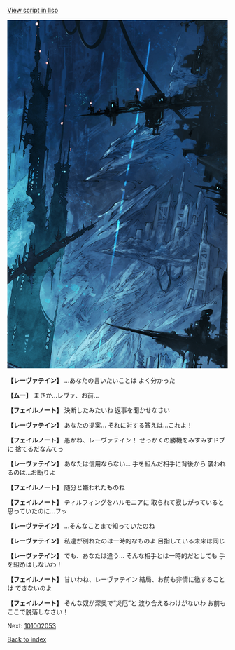 [View script in lisp](../scripts/101002051.txt)

![underground_world_1.png](../images/backgrounds/underground_world_1.png)

**【レーヴァテイン】**
…あなたの言いたいことは
よく分かった

**【ムー】**
まさか…レヴァ、お前…

**【フェイルノート】**
決断したみたいね
返事を聞かせなさい

**【レーヴァテイン】**
あなたの提案…
それに対する答えは…これよ！

**【フェイルノート】**
愚かね、レーヴァテイン！
せっかくの勝機をみすみすドブに
捨てるだなんてっ

**【レーヴァテイン】**
あなたは信用ならない…
手を組んだ相手に背後から
襲われるのは…お断りよ

**【フェイルノート】**
随分と嫌われたものね

**【フェイルノート】**
ティルフィングをハルモニアに
取られて寂しがっていると
思っていたのに…フッ

**【レーヴァテイン】**
…そんなことまで知っていたのね

**【レーヴァテイン】**
私達が別れたのは一時的なものよ
目指している未来は同じ

**【レーヴァテイン】**
でも、あなたは違う…
そんな相手とは一時的だとしても
手を組めはしないわ！

**【フェイルノート】**
甘いわね、レーヴァテイン
結局、お前も非情に徹することは
できないのよ

**【フェイルノート】**
そんな奴が深奥で“災厄”と
渡り合えるわけがないわ
お前もここで脱落しなさい！

Next: [101002053](101002053.md)

[Back to index](index.md)
